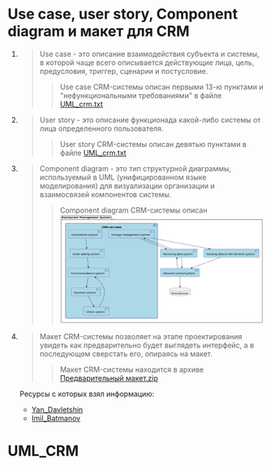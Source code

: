 # Use case, user story, Component diagram и макет для CRM

1. >Use case - это описание взаимодействия субъекта и системы, в которой чаще всего описывается действующие лица, цель, предусловия, триггер, сценарии и постусловие.
   >>Use case CRM-системы описан первыми 13-ю пунктами и "нефункциональными требованиями" в файле [UML_crm.txt](./UML_CRM/UML_crm.txt)

2. >User story - это описание функционада какой-либо системы от лица определенного пользователя.
   >>User story CRM-системы описан девятью пунктами в файле [UML_crm.txt](./UML_crm.txt)

3. >Component diagram - это тип структурной диаграммы, используемый в UML (унифицированном языке моделирования) для визуализации организации и взаимосвязей компонентов системы.
   >>Component diagram CRM-системы описан ![картинкой component_diagram.png](./component_diagram.png)

4. >Макет CRM-системы позволяет на этапе проектирования увидеть как предварительно будет выглядеть интерфейс, а в последующем сверстать его, опираясь на макет.
    >>Макет CRM-системы находится в архиве [Предварительный макет.zip](./Предварительный_макет.zip)

    Ресурсы с которых взял информацию: 
    - [Yan_Davletshin](https://drive.google.com/drive/folders/1W8sHFyzeJb6k3UKr4-YtBE2X3K6-qQFN)
    - [Imil_Batmanov](https://docs.google.com/document/d/1EkUSkkmQ0EDrHGR7AA9hHIEKeKWHPIXG94A-Y5XAJH4/edit)
# UML_CRM
